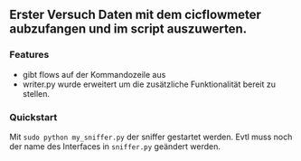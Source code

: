 ## Erster Versuch Daten mit dem cicflowmeter aubzufangen und im script auszuwerten.
### Features

- gibt flows auf der Kommandozeile aus
- writer.py wurde erweitert um die zusätzliche Funktionalität bereit zu stellen. 

### Quickstart
Mit `sudo python my_sniffer.py` der sniffer gestartet werden. Evtl muss noch der name des Interfaces in `sniffer.py` geändert werden.
